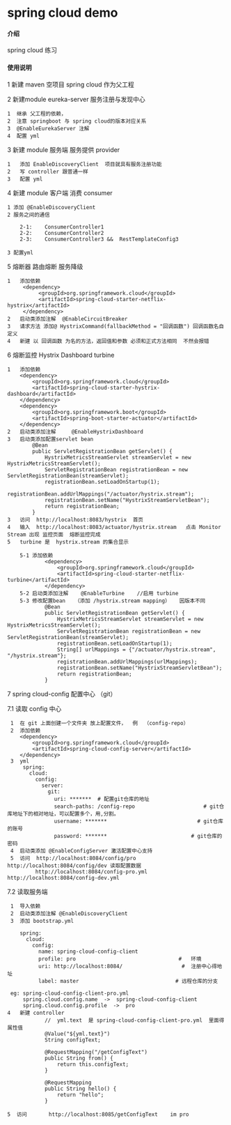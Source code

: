 # spring cloud demo

#### 介绍
spring cloud 练习

#### 使用说明

1 新建 maven 空项目  spring cloud 作为父工程

2 新建module  eureka-server 服务注册与发现中心
    
    1  继承 父工程的依赖，
    2  注意 springboot 与 spring cloud的版本对应关系
    3  @EnableEurekaServer 注解
    4  配置 yml  
    
3  新建 module 服务端 服务提供 provider
    
    1   添加 EnableDiscoveryClient  项目就具有服务注册功能
    2   写 controller 跟普通一样 
    3   配置 yml  
    

4  新建 module 客户端 消费 consumer

    1 添加 @EnableDiscoveryClient 
    2 服务之间的通信
    
        2-1:    ConsumerController1
        2-2:    ConsumerController2
        2-3:    ConsumerController3 &&  RestTemplateConfig3
        
    3 配置yml
    

5   熔断器 路由熔断  服务降级

    1   添加依赖  
         <dependency>
              <groupId>org.springframework.cloud</groupId>
              <artifactId>spring-cloud-starter-netflix-hystrix</artifactId>
         </dependency>      
    2   启动类添加注解  @EnableCircuitBreaker
    3   请求方法 添加@ HystrixCommand(fallbackMethod = "回调函数") 回调函数名自定义
    4   新建 以 回调函数 为名的方法，返回值和参数 必须和正式方法相同  不然会报错
    
6   熔断监控    Hystrix Dashboard   turbine

    1   添加依赖    
        <dependency>
        	<groupId>org.springframework.cloud</groupId>
        	<artifactId>spring-cloud-starter-hystrix-dashboard</artifactId>
        </dependency>
        <dependency>
        	<groupId>org.springframework.boot</groupId>
        	<artifactId>spring-boot-starter-actuator</artifactId>
        </dependency>
    2   启动类添加注解     @EnableHystrixDashboard
    3   启动类添加配置servlet bean 
            @Bean
            public ServletRegistrationBean getServlet() {
                HystrixMetricsStreamServlet streamServlet = new HystrixMetricsStreamServlet();
                ServletRegistrationBean registrationBean = new ServletRegistrationBean(streamServlet);
                registrationBean.setLoadOnStartup(1);
                registrationBean.addUrlMappings("/actuator/hystrix.stream");
                registrationBean.setName("HystrixStreamServletBean");
                return registrationBean;
            }
    3   访问  http://localhost:8083/hystrix  首页
    4   输入  http://localhost:8083/actuator/hystrix.stream   点击 Monitor Stream 出现 监控页面  熔断监控完成
    5   turbine 是  hystrix.stream 的集合显示
        
        5-1 添加依赖    
                <dependency>
                    <groupId>org.springframework.cloud</groupId>
                    <artifactId>spring-cloud-starter-netflix-turbine</artifactId>
                </dependency>
        5-2 启动类添加注解    @EnableTurbine    //启用 turbine
        5-3 修改配置bean   （添加 /hystrix.stream mapping）   因版本不同
                @Bean
                public ServletRegistrationBean getServlet() {
                    HystrixMetricsStreamServlet streamServlet = new HystrixMetricsStreamServlet();
                    ServletRegistrationBean registrationBean = new ServletRegistrationBean(streamServlet);
                    registrationBean.setLoadOnStartup(1);
                    String[] urlMappings = {"/actuator/hystrix.stream", "/hystrix.stream"};
                    registrationBean.addUrlMappings(urlMappings);
                    registrationBean.setName("HystrixStreamServletBean");
                    return registrationBean;
                }
                
7    spring cloud-config 配置中心  （git）
     
7.1    读取 config 中心
     
     1  在 git 上面创建一个文件夹 放上配置文件，  例  （config-repo）
     2  添加依赖
        <dependency>
            <groupId>org.springframework.cloud</groupId>
            <artifactId>spring-cloud-config-server</artifactId>
        </dependency>
     3  yml
         spring:
           cloud:
             config:
               server:
                 git:
                   uri: *******  # 配置git仓库的地址
                   search-paths: /config-repo                      # git仓库地址下的相对地址，可以配置多个，用,分割。
                   username: *******                             # git仓库的账号
                   password: *******                           # git仓库的密码
     4  启动类添加 @EnableConfigServer 激活配置中心支持
     5  访问  http://localhost:8084/config/pro        http://localhost:8084/config/dev 读取配置数据
             http://localhost:8084/config-pro.yml    http://localhost:8084/config-dev.yml
   
7.2     读取服务端 

     1  导入依赖
     2  启动类添加注解 @EnableDiscoveryClient
     3  添加 bootstrap.yml
     
        spring:
          cloud:
            config:
              name: spring-cloud-config-client
              profile: pro                                 #   环境
              uri: http://localhost:8084/                   #  注册中心得地址
              label: master                               # 远程仓库的分支
   
     eg: spring-cloud-config-client-pro.yml
         spring.cloud.config.name  ->  spring-cloud-config-client
         spring.cloud.config.profile  ->  pro
    4   新建 controller
                //  yml.text  是 spring-cloud-config-client-pro.yml  里面得属性值
                @Value("${yml.text}")
                String configText;
            
                @RequestMapping("/getConfigText")
                public String from() {
                    return this.configText;
                }
            
                @RequestMapping
                public String hello() {
                    return "hello";
                }
                
    5  访问       http://localhost:8085/getConfigText    im pro